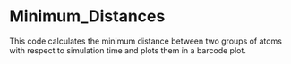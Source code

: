 # Minimum_Distances
This code calculates the minimum distance between two groups of atoms with respect to simulation time and plots them in a barcode plot.
